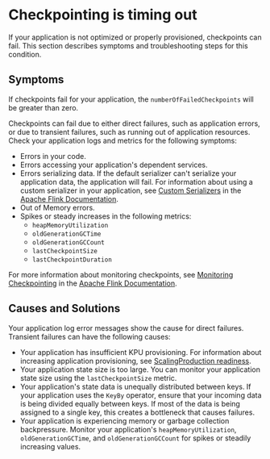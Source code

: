 # Checkpointing is timing out<a name="troubleshooting-chk-timeout"></a>

If your application is not optimized or properly provisioned, checkpoints can fail\. This section describes symptoms and troubleshooting steps for this condition\. 

## Symptoms<a name="troubleshooting-chk-timeout-symptoms"></a>

If checkpoints fail for your application, the `numberOfFailedCheckpoints` will be greater than zero\. 

Checkpoints can fail due to either direct failures, such as application errors, or due to transient failures, such as running out of application resources\. Check your application logs and metrics for the following symptoms:
+ Errors in your code\.
+ Errors accessing your application's dependent services\.
+ Errors serializing data\. If the default serializer can't serialize your application data, the application will fail\. For information about using a custom serializer in your application, see [Custom Serializers](https://nightlies.apache.org/flink/flink-docs-release-1.15/dev/custom_serializers.html) in the [Apache Flink Documentation](https://nightlies.apache.org/flink/flink-docs-release-1.15/)\.
+ Out of Memory errors\.
+ Spikes or steady increases in the following metrics:
  + `heapMemoryUtilization`
  + `oldGenerationGCTime`
  + `oldGenerationGCCount`
  + `lastCheckpointSize`
  + `lastCheckpointDuration`

For more information about monitoring checkpoints, see [Monitoring Checkpointing](https://nightlies.apache.org/flink/flink-docs-release-1.15/monitoring/checkpoint_monitoring.html) in the [Apache Flink Documentation](https://nightlies.apache.org/flink/flink-docs-release-1.15/)\.

## Causes and Solutions<a name="troubleshooting-chk-timeout-causes"></a>

Your application log error messages show the cause for direct failures\. Transient failures can have the following causes:
+ Your application has insufficient KPU provisioning\. For information about increasing application provisioning, see [ScalingProduction readiness](how-scaling.md)\.
+ Your application state size is too large\. You can monitor your application state size using the `lastCheckpointSize` metric\.
+ Your application's state data is unequally distributed between keys\. If your application uses the `KeyBy` operator, ensure that your incoming data is being divided equally between keys\. If most of the data is being assigned to a single key, this creates a bottleneck that causes failures\.
+ Your application is experiencing memory or garbage collection backpressure\. Monitor your application's `heapMemoryUtilization`, `oldGenerationGCTime`, and `oldGenerationGCCount` for spikes or steadily increasing values\.